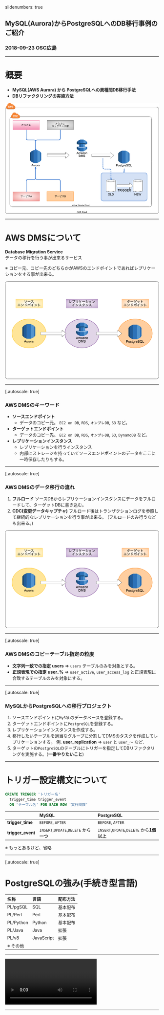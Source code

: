 slidenumbers: true

## MySQL(Aurora)からPostgreSQLへのDB移行事例のご紹介

### 2018-09-23 OSC広島

---

# 概要

- **MySQL(AWS Aurora) から PostgreSQLへの異種間DB移行手法**
- **DBリファクタリングの実施方法**

![fit right](AWS_Design.png)

---

# AWS DMSについて

**Database Migration Service**  <br>
データの移行を行う事が出来るサービス <br>

※ コピー元、コピー先のどちらかがAWSのエンドポイントであればレプリケーションをする事が出来る。

![fit right](DMS.png)

---
[.autoscale: true]

### AWS DMSのキーワード

- **ソースエンドポイント**
  - データのコピー元。 `EC2 on DB`, `RDS`, `オンプレDB`, `S3` など。
- **ターゲットエンドポイント**
  - データのコピー先。 `EC2 on DB`, `RDS`, `オンプレDB`, `S3`, `DynamoDB` など。
- **レプリケーションインスタンス**
  - レプリケーションを行うインスタンス
  - 内部にストレージを持っていてソースエンドポイントのデータをここに一時保存したりもする。

---
[.autoscale: true]

### AWS DMSのデータ移行の流れ

1. **フルロード**
  ソースDBからレプリケーションインスタンスにデータをフルロードして、ターゲットDBに書き込む。
1. **CDC(変更データキャプチャ)**
  フルロード後はトランザクションログを参照して継続的なレプリケーションを行う事が出来る。
  (フルロードのみ行うなども出来る。)
  
![fit right](DMS.png)

---
[.autoscale: true]

### AWS DMSのコピーテーブル指定の粒度

- **文字列一致での指定**
  **users** => `users` テーブルのみを対象とする。
- **正規表現での指定**
  **user_%** => `user_active`, `user_access_log` と正規表現に合致するテーブルのみを対象にする。

---
[.autoscale: true]

### MySQLからPostgreSQLへの移行プロジェクト

1. ソースエンドポイントに`MySQL`のデータベースを登録する。
1. ターゲットエンドポイントに`PostgreSQL`を登録する。
1. レプリケーションインスタンスを作成する。
1. 移行したいテーブルを適当なグループに分割してDMSのタスクを作成してレプリケーションする。
  例. **user_replication** => `user` と `user_〜` など.
1. ターゲットの`PostgreSQL`のテーブルにトリガーを指定してDBリファクタリングを実施する。(**一番やりたいこと**)

---

# トリガー設定構文について

```sql
CREATE TRIGGER 'トリガー名'
  trigger_time trigger_event 
  ON 'テーブル名' FOR EACH ROW '実行関数'

```

|  | MySQL | PostgreSQL |
| :--- | :--- | :--- |
| **trigger_time** | `BEFORE`, `AFTER` | `BEFORE`, `AFTER` |
| **trigger_event** | `INSERT`,`UPDATE`,`DELETE` から**一つ** | `INSERT`,`UPDATE`,`DELETE` から**1個以上** |

※ もっとあるけど、省略

---
[.autoscale: true]

# PostgreSQLの強み(手続き型言語)

| 名称 | 言語 | 配布方法 |
| :--- | :--- | :--- |
| PL/pgSQL | SQL | 基本配布 |
| PL/Perl | Perl | 基本配布 |
| PL/Python | Python | 基本配布 |
| PL/Java | Java | 拡張 |
| PL/v8 | JavaScript | 拡張 |
| ※ その他 | | |

---

![autoplay](dms_demo.mp4)

---
